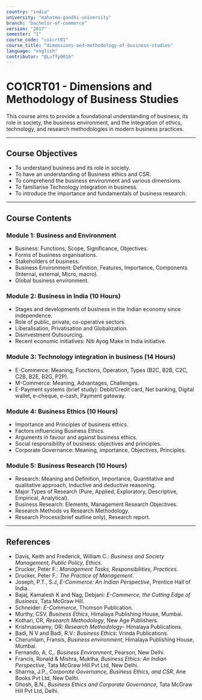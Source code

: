 ```yaml
---
country: "india"
university: "mahatma-gandhi-university"
branch: "bachelor-of-commerce"
version: "2017"
semester: "1"
course_code: "co1crt01"
course_title: "dimensions-and-methodology-of-business-studies"
language: "english"
contributor: "@Luffy0016"
---
```

# CO1CRT01 - Dimensions and Methodology of Business Studies

This course aims to provide a foundational understanding of business, its role in society, the business environment, and the integration of ethics, technology, and research methodologies in modern business practices.

---
## Course Objectives

* To understand business and its role in society.
* To have an understanding of Business ethics and CSR.
* To comprehend the business environment and various dimensions.
* To familiarise Technology integration in business.
* To introduce the importance and fundamentals of business research.

---
## Course Contents

### Module 1: Business and Environment 
* Business: Functions, Scope, Significance, Objectives.
* Forms of business organisations.
* Stakeholders of business.
* Business Environment: Definition, Features, Importance, Components (Internal, external, Micro, macro).
* Global business environment.

### Module 2: Business in India (10 Hours)
* Stages and developments of business in the Indian economy since independence.
* Role of public, private, co-operative sectors.
* Liberalisation, Privatisation and Globalization.
* Disinvestment Outsourcing.
* Recent economic initiatives: Niti Ayog Make in India initiative.

### Module 3: Technology integration in business (14 Hours)
* E-Commerce: Meaning, Functions, Operation, Types (B2C, B2B, C2C, C2B, B2E, B2G, P2P).
* M-Commerce: Meaning, Advantages, Challenges.
* E-Payment systems (brief study): Debit/Credit card, Net banking, Digital wallet, e-cheque, e-cash, Payment gateway.

### Module 4: Business Ethics (10 Hours)
* Importance and Principles of business ethics.
* Factors influencing Business Ethics.
* Arguments in favour and against business ethics.
* Social responsibility of business: objectives and principles.
* Corporate Governance: Meaning, importance, Objectives, Principles.

### Module 5: Business Research (10 Hours)
* Research: Meaning and Definition, Importance, Quantitative and qualitative approach, Inductive and deductive reasoning.
* Major Types of Research (Pure, Applied, Exploratory, Descriptive, Empirical, Analytical).
* Business Research: Elements, Management Research Objectives.
* Research Methods vs Research Methodology.
* Research Process(brief outline only), Research report.

---
## References
* Davis, Keith and Frederick, William C.: *Business and Society Management, Public Policy, Ethics*.
* Drucker, Peter F.: *Management Tasks, Responsibilities, Practices*.
* Drucker, Peter F.: *The Practice of Management*.
* Joseph, P.T., S.J, *E-Commerce: An Indian Perspective*, Prentice Hall of India.
* Bajaj, Kamalesh K and Nag, Debjani: *E-Commerce, the Cutting Edge of Business*, Tata McGraw Hill.
* Schneider: *E-Commerce*, Thomson Publication.
* Murthy, CSV, *Business Ethics*, Himalaya Publishing House, Mumbai.
* Kothari, CR, *Research Methodology*, New Age Publishers.
* Krishnaswamy, OR: *Research Methodology*- Himalaya Publications.
* Badi, N V and Badi, R.V.: *Business Ethics*: Vrinda Publications.
* Cherunilam, Fransis, *Business environment*, Himalaya Publishing House, Mumbai.
* Fernando, A, C,. *Business Environment*, Pearson, New Delhi.
* Francis, Ronald & Mishra, Muktha, *Business Ethics: An Indian Perspective*, Tata McGraw Hill Pvt Ltd, New Delhi.
* Sharma, J.P., *Corporate Governance, Business Ethics, and CSR*, Ane Books Pvt Ltd, New Delhi.
* Ghosh, B.N., *Business Ethics and Corporate Governance*, Tata McGraw Hill Pvt Ltd, Delhi.